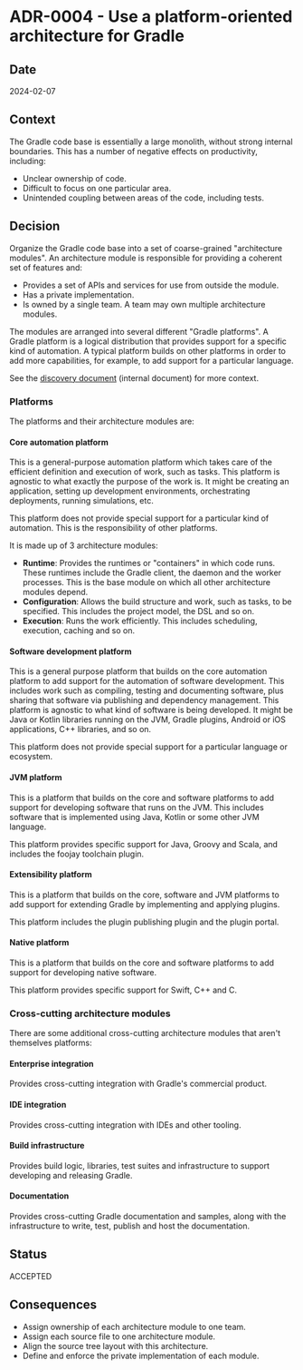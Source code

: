 # ADR-0004 - Use a platform-oriented architecture for Gradle

## Date

2024-02-07

## Context

The Gradle code base is essentially a large monolith, without strong internal boundaries.
This has a number of negative effects on productivity, including:

- Unclear ownership of code.
- Difficult to focus on one particular area.
- Unintended coupling between areas of the code, including tests.

## Decision

Organize the Gradle code base into a set of coarse-grained "architecture modules".
An architecture module is responsible for providing a coherent set of features and:

- Provides a set of APIs and services for use from outside the module.
- Has a private implementation.
- Is owned by a single team. A team may own multiple architecture modules.

The modules are arranged into several different "Gradle platforms".
A Gradle platform is a logical distribution that provides support for a specific kind of automation.
A typical platform builds on other platforms in order to add more capabilities, for example, to add support for a particular language.

See the [discovery document](https://docs.google.com/document/d/1-oKG23gLdx2D2uJvzir31AhDFyqSf81LDESfKKCU28c/edit#heading=h.pps74pn68uvk) (internal document) for more context.

### Platforms

The platforms and their architecture modules are:

#### Core automation platform

This is a general-purpose automation platform which takes care of the efficient definition and execution of work, such as tasks.
This platform is agnostic to what exactly the purpose of the work is.
It might be creating an application, setting up development environments, orchestrating deployments, running simulations, etc.

This platform does not provide special support for a particular kind of automation. This is the responsibility of other platforms.

It is made up of 3 architecture modules:

- **Runtime**: Provides the runtimes or "containers" in which code runs. These runtimes include the Gradle client, the daemon and the worker processes. This is the base module on which all other
  architecture modules depend.
- **Configuration**: Allows the build structure and work, such as tasks, to be specified. This includes the project model, the DSL and so on.
- **Execution**: Runs the work efficiently. This includes scheduling, execution, caching and so on.

#### Software development platform

This is a general purpose platform that builds on the core automation platform to add support for the automation of software development.
This includes work such as compiling, testing and documenting software, plus sharing that software via publishing and dependency management.
This platform is agnostic to what kind of software is being developed.
It might be Java or Kotlin libraries running on the JVM, Gradle plugins, Android or iOS applications, C++ libraries, and so on.

This platform does not provide special support for a particular language or ecosystem.

#### JVM platform

This is a platform that builds on the core and software platforms to add support for developing software that runs on the JVM.
This includes software that is implemented using Java, Kotlin or some other JVM language.

This platform provides specific support for Java, Groovy and Scala, and includes the foojay toolchain plugin.

#### Extensibility platform

This is a platform that builds on the core, software and JVM platforms to add support for extending Gradle by implementing and applying plugins.

This platform includes the plugin publishing plugin and the plugin portal.

#### Native platform

This is a platform that builds on the core and software platforms to add support for developing native software.

This platform provides specific support for Swift, C++ and C.

### Cross-cutting architecture modules

There are some additional cross-cutting architecture modules that aren't themselves platforms:

#### Enterprise integration

Provides cross-cutting integration with Gradle's commercial product.

#### IDE integration

Provides cross-cutting integration with IDEs and other tooling.

#### Build infrastructure

Provides build logic, libraries, test suites and infrastructure to support developing and releasing Gradle.

#### Documentation

Provides cross-cutting Gradle documentation and samples, along with the infrastructure to write, test, publish and host the documentation.

## Status

ACCEPTED

## Consequences

- Assign ownership of each architecture module to one team.
- Assign each source file to one architecture module.
- Align the source tree layout with this architecture.
- Define and enforce the private implementation of each module.
